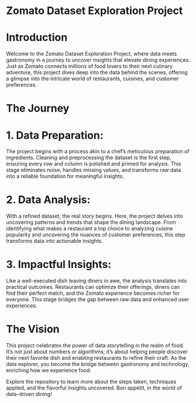 # Zomato Dataset Exploration Project
# Introduction

Welcome to the Zomato Dataset Exploration Project, where data meets gastronomy in a journey to uncover insights that elevate dining experiences. Just as Zomato connects millions of food lovers to their next culinary adventure, this project dives deep into the data behind the scenes, offering a glimpse into the intricate world of restaurants, cuisines, and customer preferences.

# The Journey

# 1. Data Preparation:
The project begins with a process akin to a chef’s meticulous preparation of ingredients. Cleaning and preprocessing the dataset is the first step, ensuring every row and column is polished and primed for analysis. This stage eliminates noise, handles missing values, and transforms raw data into a reliable foundation for meaningful insights.

# 2. Data Analysis:
With a refined dataset, the real story begins. Here, the project delves into uncovering patterns and trends that shape the dining landscape. From identifying what makes a restaurant a top choice to analyzing cuisine popularity and uncovering the nuances of customer preferences, this step transforms data into actionable insights.

# 3. Impactful Insights:
Like a well-executed dish leaving diners in awe, the analysis translates into practical outcomes. Restaurants can optimize their offerings, diners can find their perfect match, and the Zomato experience becomes richer for everyone. This stage bridges the gap between raw data and enhanced user experiences.

# The Vision
This project celebrates the power of data storytelling in the realm of food. It’s not just about numbers or algorithms; it’s about helping people discover their next favorite dish and enabling restaurants to refine their craft. As the data explorer, you become the bridge between gastronomy and technology, enriching how we experience food.

Explore the repository to learn more about the steps taken, techniques applied, and the flavorful insights uncovered. Bon appétit, in the world of data-driven dining!


